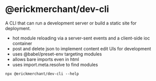 # @erickmerchant/dev-cli

A CLI that can run a development server or build a static site for deployment.

- hot module reloading via a server-sent events and a client-side ioc container
- post and delete json to implement content edit UIs for development
- uses @babel/preset-env targeting modules
- allows bare imports even in html
- uses import.meta.resolve to find modules

```
npx @erickmerchant/dev-cli --help
```
